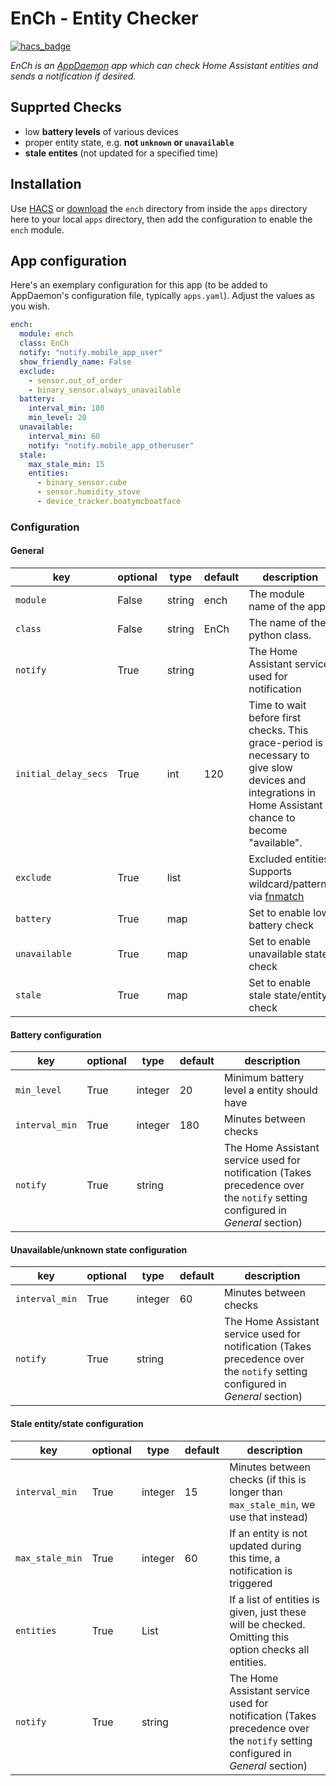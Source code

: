 # EnCh - Entity Checker

[![hacs_badge](https://img.shields.io/badge/HACS-Default-orange.svg)](https://github.com/custom-components/hacs)

*EnCh is an [AppDaemon](https://github.com/home-assistant/appdaemon) app which can check Home Assistant entities and sends a notification if desired.*

## Supprted Checks

* low **battery levels** of various devices
* proper entity state, e.g. **not `unknown` or `unavailable`**
* **stale entites** (not updated for a specified time)

## Installation

Use [HACS](https://github.com/custom-components/hacs) or [download](https://github.com/benleb/ad-ench/releases) the `ench` directory from inside the `apps` directory here to your local `apps` directory, then add the configuration to enable the `ench` module.

## App configuration

Here's an exemplary configuration for this app (to be added to AppDaemon's configuration file, typically `apps.yaml`). Adjust the values as you wish.

```yaml
ench:
  module: ench
  class: EnCh
  notify: "notify.mobile_app_user"
  show_friendly_name: False
  exclude:
    - sensor.out_of_order
    - binary_sensor.always_unavailable
  battery:
    interval_min: 180
    min_level: 20
  unavailable:
    interval_min: 60
    notify: "notify.mobile_app_otheruser"
  stale:
    max_stale_min: 15
    entities:
      - binary_sensor.cube
      - sensor.humidity_stove
      - device_tracker.boatymcboatface
```

### Configuration

#### General

key | optional | type | default | description
-- | -- | -- | -- | --
`module` | False | string | ench | The module name of the app.
`class` | False | string | EnCh | The name of the python class.
`notify` | True | string | | The Home Assistant service used for notification
`initial_delay_secs` | True | int | 120 | Time to wait before first checks. This grace-period is necessary to give slow devices and integrations in Home Assistant a chance to become "available".
`exclude` | True | list | | Excluded entities. Supports wildcard/patterns via [fnmatch](https://docs.python.org/3/library/fnmatch.html)
`battery` | True | map | | Set to enable low battery check
`unavailable` | True | map | | Set to enable unavailable state check
`stale` | True | map | | Set to enable stale state/entity check

#### Battery configuration

key | optional | type | default | description
-- | -- | -- | -- | --
`min_level` | True | integer | 20 | Minimum battery level a entity should have
`interval_min` | True | integer | 180 | Minutes between checks
`notify` | True | string | | The Home Assistant service used for notification (Takes precedence over the `notify` setting configured in *General* section)

#### Unavailable/unknown state configuration

key | optional | type | default | description
-- | -- | -- | -- | --
`interval_min` | True | integer | 60 | Minutes between checks
`notify` | True | string | | The Home Assistant service used for notification (Takes precedence over the `notify` setting configured in *General* section)

#### Stale entity/state configuration

key | optional | type | default | description
-- | -- | -- | -- | --
`interval_min` | True | integer | 15 | Minutes between checks (if this is longer than `max_stale_min`, we use that instead)
`max_stale_min` | True | integer | 60 | If an entity is not updated during this time, a notification is triggered
`entities` | True | List | | If a list of entities is given, just these will be checked. Omitting this option checks all entities.
`notify` | True | string | | The Home Assistant service used for notification (Takes precedence over the `notify` setting configured in *General* section)
